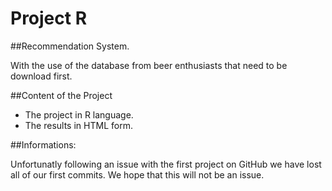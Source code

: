 # Project R

##Recommendation System.

With the use of the database from beer enthusiasts that need to be download first.

##Content of the Project 

- The project in R language.
- The results in HTML form.


##Informations:

Unfortunatly following an issue with the first project on GitHub we have lost all of our first commits.
We hope that this will not be an issue.